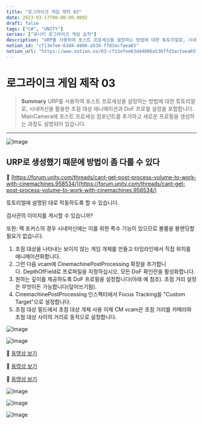 ```yaml
---
title: "로그라이크 게임 제작 03"
date: 2023-03-17T00:00:00.000Z
draft: false
tags: ["C#", "UNITY"]
series: ["유니티 로그라이크 게임 습작"]
description: "URP를 사용하여 포스트 프로세싱을 설정하는 방법에 대한 튜토리얼로, 시네머신을 활용한 초점 대상 애니메이션과 DoF 프로필 설정을 포함합니다. MainCamera에 포스트 프로세싱 컴포넌트를 추가하고 새로운 프로필을 생성하는 과정도 설명되어 있습니다."
notion_id: "cf13efee-63d4-4806-a536-ffd3acfaea65"
notion_url: "https://www.notion.so/03-cf13efee63d44806a536ffd3acfaea65"
---
```


# 로그라이크 게임 제작 03

> **Summary**
> URP를 사용하여 포스트 프로세싱을 설정하는 방법에 대한 튜토리얼로, 시네머신을 활용한 초점 대상 애니메이션과 DoF 프로필 설정을 포함합니다. MainCamera에 포스트 프로세싱 컴포넌트를 추가하고 새로운 프로필을 생성하는 과정도 설명되어 있습니다.

---

![Image](https://prod-files-secure.s3.us-west-2.amazonaws.com/09ccd4d5-876c-4bba-bbdf-cc77a0a11257/ede1ec84-1a05-4218-a24b-42557c5f56ff/Untitled.png?X-Amz-Algorithm=AWS4-HMAC-SHA256&X-Amz-Content-Sha256=UNSIGNED-PAYLOAD&X-Amz-Credential=ASIAZI2LB466UCPE5UO7%2F20250724%2Fus-west-2%2Fs3%2Faws4_request&X-Amz-Date=20250724T102157Z&X-Amz-Expires=3600&X-Amz-Security-Token=IQoJb3JpZ2luX2VjEAIaCXVzLXdlc3QtMiJIMEYCIQDBraYd8BFxLwkYfNiXVewTJZO3Uo8dyshR6nupiTl%2B%2FwIhAK4MOq3qm13BF0UizJJe%2FEEc8JKlTPl3gVnz2t%2FTh8KcKv8DCCoQABoMNjM3NDIzMTgzODA1IgyEHEn5CQIJqPklhe8q3AMQMvR9NQNfa8BeMmRTasTkj%2FPYTESCcYEsgtk2LkcXczbAaUTJaSxul40XMqd2VhS3Pwd2Yut625OIvj2WygdL8hP0DlgDr%2FDHv%2BWoDcNdCf2pQmQgcZgbQo8hs4umLITHJ3FDqULDWNi368MpCpNo0GXho2PggrqeSw7CPf%2Bl8WKccDJKj%2F778kPzUTYU2J8C38tSM2yz2xbfilrPzehiYpkezNIq2FhLuPa8HZeZcRvm8ON%2BLh0s6ifae51VabYQ0r%2FHH28kylrJ8qVpVk6uVH0LC8CU5T7LuUKb7V%2BMvFdlQWQGzV91gJkSYCpfTzkKdmrdpzYmNBgDFEMt7vTGBvUXqw6vf3pHcO3ahL5YTIAIUxNGXD6uQ8stb%2FWOak7juol55TlHV5a6FeL8ePUef3aWpU1dqrlxRCNuOwFuwlqj8sPPysY6NR7rMgxhmBv7vblgQ3qUMV2exldYWxuCFaAyp3gxPyIdEcLQS%2FJX6NWHHWPY9QZwqhxuv00ULY4NW8HqPzhbznp5E7VHP1%2BtLo1L%2FkdzyWMT0VCpcprBys5pSwLHr0nyU5GtrqhjEda2LCT9sq6YTJcwiIwk0zmUGKavCQhUSFo9Yql6N20VUgu9WfvxmCdiACZtSzCp9ofEBjqkAeWjTVmEuQjtcsU%2FgiW57DeAIDfnocAOxGLrLIXnbQDz20xP8LfK1v9tKvzr1FcETAl%2BBdr%2B9rfYMdiWgUazb2rkAqnpHoRNbVsT8AJQcIILbltIG%2BuyVfTu2wr9HjUnwDObZHhJDkhn9Pig23ix%2FqbS2sAhy0F%2FlundriRqWrrNOu%2BchB6WPzpOmxxs4%2FMNs6Nz3TOyj1I95azIblzubGPHlWbF&X-Amz-Signature=ce4b49ccbacc9753e476672eaecdd9ce2ca0451b65ed1e16e47b7f10c08b40f0&X-Amz-SignedHeaders=host&x-amz-checksum-mode=ENABLED&x-id=GetObject)


## URP로 생성했기 때문에 방법이 좀 다를 수 있다

🔗 [https://forum.unity.com/threads/cant-get-post-process-volume-to-work-with-cinemachines.958534/](https://forum.unity.com/threads/cant-get-post-process-volume-to-work-with-cinemachines.958534/)

튜토리얼에 설명된 대로 작동하도록 할 수 있습니다.

검사관의 이미지를 게시할 수 있습니까?

또한: 랙 포커스의 경우 시네머신에는 이를 위한 특수 기능이 있으므로 볼륨을 블렌딩할 필요가 없습니다.

1. 초점 대상을 나타내는 보이지 않는 게임 개체를 만들고 타임라인에서 직접 위치를 애니메이션화합니다.
1. 그런 다음 vcam에 CinemachinePostProcessing 확장을 추가합니다. DepthOfField로 프로파일을 지정하십시오. 모든 DoF 확인란을 활성화합니다.
1. 원하는 깊이를 제공하도록 DoF 프로필을 설정합니다(아래 예 참조). 초점 거리 설정은 무엇이든 가능합니다(덮어쓰기됨).
1. CinemachinePostProcessing 인스펙터에서 Focus Tracking을 "Custom Target"으로 설정합니다.
1. 초점 대상 필드에서 초점 대상 개체 사용
이제 CM vcam은 초점 거리를 카메라와 초점 대상 사이의 거리로 동적으로 설정합니다.

![Image](https://prod-files-secure.s3.us-west-2.amazonaws.com/09ccd4d5-876c-4bba-bbdf-cc77a0a11257/02680df3-2d71-49e6-99e6-13f4736ae82c/Untitled.png?X-Amz-Algorithm=AWS4-HMAC-SHA256&X-Amz-Content-Sha256=UNSIGNED-PAYLOAD&X-Amz-Credential=ASIAZI2LB466UCPE5UO7%2F20250724%2Fus-west-2%2Fs3%2Faws4_request&X-Amz-Date=20250724T102157Z&X-Amz-Expires=3600&X-Amz-Security-Token=IQoJb3JpZ2luX2VjEAIaCXVzLXdlc3QtMiJIMEYCIQDBraYd8BFxLwkYfNiXVewTJZO3Uo8dyshR6nupiTl%2B%2FwIhAK4MOq3qm13BF0UizJJe%2FEEc8JKlTPl3gVnz2t%2FTh8KcKv8DCCoQABoMNjM3NDIzMTgzODA1IgyEHEn5CQIJqPklhe8q3AMQMvR9NQNfa8BeMmRTasTkj%2FPYTESCcYEsgtk2LkcXczbAaUTJaSxul40XMqd2VhS3Pwd2Yut625OIvj2WygdL8hP0DlgDr%2FDHv%2BWoDcNdCf2pQmQgcZgbQo8hs4umLITHJ3FDqULDWNi368MpCpNo0GXho2PggrqeSw7CPf%2Bl8WKccDJKj%2F778kPzUTYU2J8C38tSM2yz2xbfilrPzehiYpkezNIq2FhLuPa8HZeZcRvm8ON%2BLh0s6ifae51VabYQ0r%2FHH28kylrJ8qVpVk6uVH0LC8CU5T7LuUKb7V%2BMvFdlQWQGzV91gJkSYCpfTzkKdmrdpzYmNBgDFEMt7vTGBvUXqw6vf3pHcO3ahL5YTIAIUxNGXD6uQ8stb%2FWOak7juol55TlHV5a6FeL8ePUef3aWpU1dqrlxRCNuOwFuwlqj8sPPysY6NR7rMgxhmBv7vblgQ3qUMV2exldYWxuCFaAyp3gxPyIdEcLQS%2FJX6NWHHWPY9QZwqhxuv00ULY4NW8HqPzhbznp5E7VHP1%2BtLo1L%2FkdzyWMT0VCpcprBys5pSwLHr0nyU5GtrqhjEda2LCT9sq6YTJcwiIwk0zmUGKavCQhUSFo9Yql6N20VUgu9WfvxmCdiACZtSzCp9ofEBjqkAeWjTVmEuQjtcsU%2FgiW57DeAIDfnocAOxGLrLIXnbQDz20xP8LfK1v9tKvzr1FcETAl%2BBdr%2B9rfYMdiWgUazb2rkAqnpHoRNbVsT8AJQcIILbltIG%2BuyVfTu2wr9HjUnwDObZHhJDkhn9Pig23ix%2FqbS2sAhy0F%2FlundriRqWrrNOu%2BchB6WPzpOmxxs4%2FMNs6Nz3TOyj1I95azIblzubGPHlWbF&X-Amz-Signature=c6ab3b7ebfbb57e84c391fec9504c4b3c5782c72c2effdf651afd30282fdabb7&X-Amz-SignedHeaders=host&x-amz-checksum-mode=ENABLED&x-id=GetObject)

![Image](https://forum.unity.com/attachments/upload_2020-8-27_13-38-32-png.688971/)

🎥 [동영상 보기](https://www.youtube.com/watch?v=_w45Z1X-9xs)

🎥 [동영상 보기](https://www.youtube.com/watch?v=jFqOEvrVZeE)

🎥 [동영상 보기](https://www.youtube.com/watch?v=fAJWpCmF918)

![Image](https://prod-files-secure.s3.us-west-2.amazonaws.com/09ccd4d5-876c-4bba-bbdf-cc77a0a11257/78f13093-babd-4fb8-b135-7bccfe959862/Untitled.png?X-Amz-Algorithm=AWS4-HMAC-SHA256&X-Amz-Content-Sha256=UNSIGNED-PAYLOAD&X-Amz-Credential=ASIAZI2LB466UCPE5UO7%2F20250724%2Fus-west-2%2Fs3%2Faws4_request&X-Amz-Date=20250724T102157Z&X-Amz-Expires=3600&X-Amz-Security-Token=IQoJb3JpZ2luX2VjEAIaCXVzLXdlc3QtMiJIMEYCIQDBraYd8BFxLwkYfNiXVewTJZO3Uo8dyshR6nupiTl%2B%2FwIhAK4MOq3qm13BF0UizJJe%2FEEc8JKlTPl3gVnz2t%2FTh8KcKv8DCCoQABoMNjM3NDIzMTgzODA1IgyEHEn5CQIJqPklhe8q3AMQMvR9NQNfa8BeMmRTasTkj%2FPYTESCcYEsgtk2LkcXczbAaUTJaSxul40XMqd2VhS3Pwd2Yut625OIvj2WygdL8hP0DlgDr%2FDHv%2BWoDcNdCf2pQmQgcZgbQo8hs4umLITHJ3FDqULDWNi368MpCpNo0GXho2PggrqeSw7CPf%2Bl8WKccDJKj%2F778kPzUTYU2J8C38tSM2yz2xbfilrPzehiYpkezNIq2FhLuPa8HZeZcRvm8ON%2BLh0s6ifae51VabYQ0r%2FHH28kylrJ8qVpVk6uVH0LC8CU5T7LuUKb7V%2BMvFdlQWQGzV91gJkSYCpfTzkKdmrdpzYmNBgDFEMt7vTGBvUXqw6vf3pHcO3ahL5YTIAIUxNGXD6uQ8stb%2FWOak7juol55TlHV5a6FeL8ePUef3aWpU1dqrlxRCNuOwFuwlqj8sPPysY6NR7rMgxhmBv7vblgQ3qUMV2exldYWxuCFaAyp3gxPyIdEcLQS%2FJX6NWHHWPY9QZwqhxuv00ULY4NW8HqPzhbznp5E7VHP1%2BtLo1L%2FkdzyWMT0VCpcprBys5pSwLHr0nyU5GtrqhjEda2LCT9sq6YTJcwiIwk0zmUGKavCQhUSFo9Yql6N20VUgu9WfvxmCdiACZtSzCp9ofEBjqkAeWjTVmEuQjtcsU%2FgiW57DeAIDfnocAOxGLrLIXnbQDz20xP8LfK1v9tKvzr1FcETAl%2BBdr%2B9rfYMdiWgUazb2rkAqnpHoRNbVsT8AJQcIILbltIG%2BuyVfTu2wr9HjUnwDObZHhJDkhn9Pig23ix%2FqbS2sAhy0F%2FlundriRqWrrNOu%2BchB6WPzpOmxxs4%2FMNs6Nz3TOyj1I95azIblzubGPHlWbF&X-Amz-Signature=94236fa4cee3a6a1144252bc060e7dd9061d7d38ef410d823e31172cafc4a775&X-Amz-SignedHeaders=host&x-amz-checksum-mode=ENABLED&x-id=GetObject)

![Image](https://prod-files-secure.s3.us-west-2.amazonaws.com/09ccd4d5-876c-4bba-bbdf-cc77a0a11257/a367a31b-5cff-492b-9711-0d588a7cdb8c/Untitled.png?X-Amz-Algorithm=AWS4-HMAC-SHA256&X-Amz-Content-Sha256=UNSIGNED-PAYLOAD&X-Amz-Credential=ASIAZI2LB466UCPE5UO7%2F20250724%2Fus-west-2%2Fs3%2Faws4_request&X-Amz-Date=20250724T102157Z&X-Amz-Expires=3600&X-Amz-Security-Token=IQoJb3JpZ2luX2VjEAIaCXVzLXdlc3QtMiJIMEYCIQDBraYd8BFxLwkYfNiXVewTJZO3Uo8dyshR6nupiTl%2B%2FwIhAK4MOq3qm13BF0UizJJe%2FEEc8JKlTPl3gVnz2t%2FTh8KcKv8DCCoQABoMNjM3NDIzMTgzODA1IgyEHEn5CQIJqPklhe8q3AMQMvR9NQNfa8BeMmRTasTkj%2FPYTESCcYEsgtk2LkcXczbAaUTJaSxul40XMqd2VhS3Pwd2Yut625OIvj2WygdL8hP0DlgDr%2FDHv%2BWoDcNdCf2pQmQgcZgbQo8hs4umLITHJ3FDqULDWNi368MpCpNo0GXho2PggrqeSw7CPf%2Bl8WKccDJKj%2F778kPzUTYU2J8C38tSM2yz2xbfilrPzehiYpkezNIq2FhLuPa8HZeZcRvm8ON%2BLh0s6ifae51VabYQ0r%2FHH28kylrJ8qVpVk6uVH0LC8CU5T7LuUKb7V%2BMvFdlQWQGzV91gJkSYCpfTzkKdmrdpzYmNBgDFEMt7vTGBvUXqw6vf3pHcO3ahL5YTIAIUxNGXD6uQ8stb%2FWOak7juol55TlHV5a6FeL8ePUef3aWpU1dqrlxRCNuOwFuwlqj8sPPysY6NR7rMgxhmBv7vblgQ3qUMV2exldYWxuCFaAyp3gxPyIdEcLQS%2FJX6NWHHWPY9QZwqhxuv00ULY4NW8HqPzhbznp5E7VHP1%2BtLo1L%2FkdzyWMT0VCpcprBys5pSwLHr0nyU5GtrqhjEda2LCT9sq6YTJcwiIwk0zmUGKavCQhUSFo9Yql6N20VUgu9WfvxmCdiACZtSzCp9ofEBjqkAeWjTVmEuQjtcsU%2FgiW57DeAIDfnocAOxGLrLIXnbQDz20xP8LfK1v9tKvzr1FcETAl%2BBdr%2B9rfYMdiWgUazb2rkAqnpHoRNbVsT8AJQcIILbltIG%2BuyVfTu2wr9HjUnwDObZHhJDkhn9Pig23ix%2FqbS2sAhy0F%2FlundriRqWrrNOu%2BchB6WPzpOmxxs4%2FMNs6Nz3TOyj1I95azIblzubGPHlWbF&X-Amz-Signature=2e176aab8036db2d4b76de274799fe6dab55ee6180f33bf5f2e14e613f261560&X-Amz-SignedHeaders=host&x-amz-checksum-mode=ENABLED&x-id=GetObject)

![Image](https://prod-files-secure.s3.us-west-2.amazonaws.com/09ccd4d5-876c-4bba-bbdf-cc77a0a11257/a0f91ade-0b4c-4a7c-852f-bcdaddc18a1a/Untitled.png?X-Amz-Algorithm=AWS4-HMAC-SHA256&X-Amz-Content-Sha256=UNSIGNED-PAYLOAD&X-Amz-Credential=ASIAZI2LB466UCPE5UO7%2F20250724%2Fus-west-2%2Fs3%2Faws4_request&X-Amz-Date=20250724T102157Z&X-Amz-Expires=3600&X-Amz-Security-Token=IQoJb3JpZ2luX2VjEAIaCXVzLXdlc3QtMiJIMEYCIQDBraYd8BFxLwkYfNiXVewTJZO3Uo8dyshR6nupiTl%2B%2FwIhAK4MOq3qm13BF0UizJJe%2FEEc8JKlTPl3gVnz2t%2FTh8KcKv8DCCoQABoMNjM3NDIzMTgzODA1IgyEHEn5CQIJqPklhe8q3AMQMvR9NQNfa8BeMmRTasTkj%2FPYTESCcYEsgtk2LkcXczbAaUTJaSxul40XMqd2VhS3Pwd2Yut625OIvj2WygdL8hP0DlgDr%2FDHv%2BWoDcNdCf2pQmQgcZgbQo8hs4umLITHJ3FDqULDWNi368MpCpNo0GXho2PggrqeSw7CPf%2Bl8WKccDJKj%2F778kPzUTYU2J8C38tSM2yz2xbfilrPzehiYpkezNIq2FhLuPa8HZeZcRvm8ON%2BLh0s6ifae51VabYQ0r%2FHH28kylrJ8qVpVk6uVH0LC8CU5T7LuUKb7V%2BMvFdlQWQGzV91gJkSYCpfTzkKdmrdpzYmNBgDFEMt7vTGBvUXqw6vf3pHcO3ahL5YTIAIUxNGXD6uQ8stb%2FWOak7juol55TlHV5a6FeL8ePUef3aWpU1dqrlxRCNuOwFuwlqj8sPPysY6NR7rMgxhmBv7vblgQ3qUMV2exldYWxuCFaAyp3gxPyIdEcLQS%2FJX6NWHHWPY9QZwqhxuv00ULY4NW8HqPzhbznp5E7VHP1%2BtLo1L%2FkdzyWMT0VCpcprBys5pSwLHr0nyU5GtrqhjEda2LCT9sq6YTJcwiIwk0zmUGKavCQhUSFo9Yql6N20VUgu9WfvxmCdiACZtSzCp9ofEBjqkAeWjTVmEuQjtcsU%2FgiW57DeAIDfnocAOxGLrLIXnbQDz20xP8LfK1v9tKvzr1FcETAl%2BBdr%2B9rfYMdiWgUazb2rkAqnpHoRNbVsT8AJQcIILbltIG%2BuyVfTu2wr9HjUnwDObZHhJDkhn9Pig23ix%2FqbS2sAhy0F%2FlundriRqWrrNOu%2BchB6WPzpOmxxs4%2FMNs6Nz3TOyj1I95azIblzubGPHlWbF&X-Amz-Signature=ee68e6818948964e53511ebe54bf2789bb2fb01b8c68a4adba9cb9e4c4aa47f3&X-Amz-SignedHeaders=host&x-amz-checksum-mode=ENABLED&x-id=GetObject)

